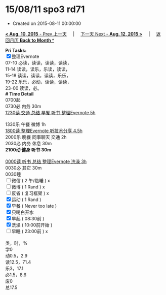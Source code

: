 # 15/08/11 spo3 rd71

- Created on 2015-08-11 00:00:00

[**< Aug. 10, 2015** - Prev 上一天](_archived/lifelogs/2015/08/d10.md) &nbsp; &nbsp; | &nbsp; &nbsp; [下一天 Next - **Aug. 12, 2015 >**](_archived/lifelogs/2015/08/d12.md) &nbsp; &nbsp; |  &nbsp; &nbsp; [返回月历 **Back to Month ^**](_archived/lifelogs/2015/08/index.md)
<br/><div><strong>Pri Tasks:</strong></div><div><input checked="true" type="checkbox"/>整理Evernote<br/></div><div>07-10 必读，读读，读读，读读，</div><div>11-14 读读，读乐，乐读，读读，</div><div>15-18 读读，读读，读读，乐乐，</div><div>19-22 乐乐，必动，读读，读读，</div><div>23-00 读读，必。</div><div><b># Time Detail</b></div><div>0700起</div><div>0730必 内务 30m</div><div><u>1230读 交通 总结 早餐 听书 整理Evernote 5h</u></div><div><br clear="none"/></div><div>1330乐 午餐 微博 1h</div><div><u>1800读 整理Evernote 听技术分享 4.5h</u></div><div>2000乐 晚餐 同事聊天 交通 2h</div><div>2030必 内务 休息 30m</div><div><b>2100动 健身 听书 30m</b></div><div><b><br/></b></div><div><u>0000读 听书 总结 整理Evernote 洗澡 3h</u></div><div>0030必 其它 30m</div><div>0030睡</div><div><input type="checkbox"/>微信 ( 2 午/临睡 ) x</div><div><input type="checkbox"/>微博 ( 1 Rand ) x</div><div><input type="checkbox"/>反省 ( 复习框架 ) x</div><div><div><input checked="true" type="checkbox"/>运动 ( 1 Rand ) </div><div><input checked="true" type="checkbox"/>早餐 ( Never too late ) </div></div><div><input checked="true" type="checkbox"/>只喝白开水 </div><div><input checked="true" type="checkbox"/>早起 ( 08:30前 ) </div><div><input checked="true" type="checkbox"/>洗澡 ( 10:00前开始 ) <br/></div><div><input type="checkbox"/>早睡 ( 23:00前 ) x</div><div><br clear="none"/></div><div>类，时，%</div><div>学0</div><div>动0.5，2.9</div><div>读12.5，71.4<br clear="none"/>乐3，17.1<br clear="none"/>必1.5，8.6</div><div>废0</div><div>总17.5</div>

